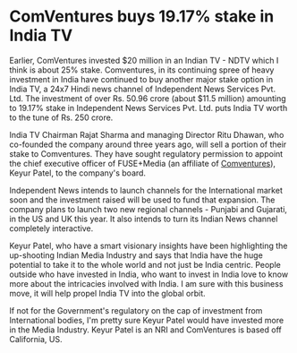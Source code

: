 # ComVentures buys 19.17% stake in India TV

Earlier, ComVentures invested $20 million in an Indian TV - NDTV which I think is about 25% stake. Comventures, in its continuing spree of heavy investment in India have continued to buy another major stake option in India TV, a 24x7 Hindi news channel of Independent News Services Pvt. Ltd. The investment of over Rs. 50.96 crore (about $11.5 million) amounting to 19.17% stake in Independent News Services Pvt. Ltd. puts India TV worth to the tune of Rs. 250 crore.

India TV Chairman Rajat Sharma and managing Director Ritu Dhawan, who co-founded the company around three years ago, will sell a portion of their stake to Comventures. They have sought regulatory permission to appoint the chief executive officer of FUSE+Media (an affiliate of <a href="http://www.comventures.com/">Comventures</a>), Keyur Patel, to the company's board.

Independent News intends to launch channels for the International market soon and the investment raised will be used to fund that expansion. The company plans to launch two new regional channels - Punjabi and Gujarati, in the US and UK this year. It also intends to turn its Indian News channel completely interactive.

Keyur Patel, who have a smart visionary insights have been highlighting the up-shooting Indian Media Industry and says that India have the huge potential to take it to the whole world and not just be India centric. People outside who have invested in India, who want to invest in India love to know more about the intricacies involved with India. I am sure with this business move, it will help propel India TV into the global orbit.

If not for the Government's regulatory on the cap of investment from International bodies, I'm pretty sure Keyur Patel would have invested more in the Media Industry. Keyur Patel is an NRI and ComVentures is based off California, US.
